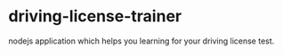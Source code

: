 # driving-license-trainer
nodejs application which helps you learning for your driving license test.

